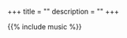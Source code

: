 +++
title = ""
description = ""
+++

<div id="blog-content"  style="display:none">  {{% include blog  %}} </div>
<div id="music-content" style="display:block"> {{% include music %}} </div>
<div id="books-content" style="display:none">  {{% include books %}} </div>
<div id="about-content" style="display:none">  {{% include about %}} </div>